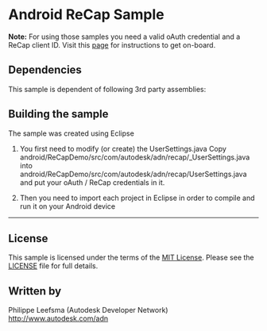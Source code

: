 Android ReCap Sample
=======================

<b>Note:</b> For using those samples you need a valid oAuth credential and a ReCap client ID. Visit this [page](http://developer-recap-autodesk.github.io/) for instructions to get on-board.


Dependencies
--------------------
This sample is dependent of following 3rd party assemblies:


Building the sample
---------------------------

The sample was created using Eclipse

  1. You first need to modify (or create) the UserSettings.java
     Copy android/ReCapDemo/src/com/autodesk/adn/recap/_UserSettings.java into android/ReCapDemo/src/com/autodesk/adn/recap/UserSettings.java and put your oAuth / ReCap credentials in it.

  2. Then you need to import each project in Eclipse in order to compile and run it on your Android device
	 

--------

## License

This sample is licensed under the terms of the [MIT License](http://opensource.org/licenses/MIT). Please see the [LICENSE](LICENSE) file for full details.


## Written by

Philippe Leefsma (Autodesk Developer Network)  
http://www.autodesk.com/adn  
